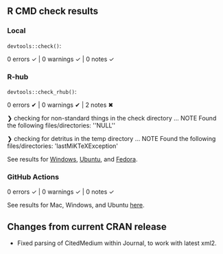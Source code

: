 ## R CMD check results

### Local

`devtools::check()`:

  0 errors ✓ | 0 warnings ✓ | 0 notes ✓

### R-hub

`devtools::check_rhub()`:

  0 errors ✔ | 0 warnings ✔ | 2 notes ✖
  
  ❯ checking for non-standard things in the check directory ... NOTE
  Found the following files/directories:
    ''NULL''
    
  ❯ checking for detritus in the temp directory ... NOTE
  Found the following files/directories:
    'lastMiKTeXException'

See results for [Windows](https://builder.r-hub.io/status/pmparser_1.0.18.tar.gz-cbd13e2f1d344d8f96f553da3b359393), [Ubuntu](https://builder.r-hub.io/status/pmparser_1.0.18.tar.gz-76519f3b70664ce1ba180286b009e7dd), and [Fedora](https://builder.r-hub.io/status/pmparser_1.0.18.tar.gz-e946f303031a4590a94f56a3dfdeb086).

### GitHub Actions

  0 errors ✓ | 0 warnings ✓ | 0 notes ✓

See results for Mac, Windows, and Ubuntu [here](https://github.com/hugheylab/pmparser/actions/runs/7055886157).

## Changes from current CRAN release

* Fixed parsing of CitedMedium within Journal, to work with latest xml2.
